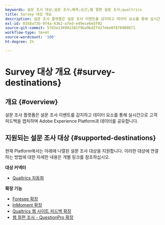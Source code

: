 ```yaml
---
keywords: 설문 조사 대상;설문 조사;예측;순간;웹 절편 설문 조사;qualtrics
title: Survey 대상 개요
description: 설문 조사 플랫폼은 설문 조사 이벤트를 감지하고 데이터 요소를 통해 실시간으로 고객 피드백을 캡처하며 Adobe Experience Platform과 데이터를 공유합니다.
exl-id: 0358a73b-9f4a-4362-a7ed-e49ece6e5f02
source-git-commit: 57d3e136902201f9ba9bd2f427ebe0f876900671
workflow-type: tm+mt
source-wordcount: '100'
ht-degree: 2%

---
```


# Survey 대상 개요 {#survey-destinations}

## 개요 {#overview}

설문 조사 플랫폼은 설문 조사 이벤트를 감지하고 데이터 요소를 통해 실시간으로 고객 피드백을 캡처하며 Adobe Experience Platform과 데이터를 공유합니다.

## 지원되는 설문 조사 대상 {#supported-destinations}

현재 Platform에서는 아래에 나열된 설문 조사 대상을 지원합니다. 이러한 대상에 연결하는 방법에 대한 자세한 내용은 개별 링크를 참조하십시오.

**대상 커넥터**

* [Qualtrics 자동화](./qualtrics-automations.md)

**확장 기능**

* [Foresee 확장](./foresee.md)
* [InMoment 확장](./inmoment.md)
* [Qualtrics 웹 사이트 피드백 확장](./qualtrics.md)
* [웹 절편 조사 - QuestionPro 확장](./web-intercept-surveys.md)
